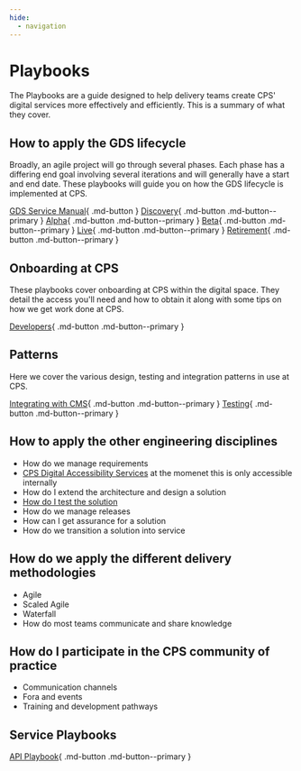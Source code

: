 ```yaml
---
hide:
  - navigation
---
```


# Playbooks

The Playbooks are a guide designed to help delivery teams create CPS' digital services more effectively and efficiently. 
This is a summary of what they cover.

## How to apply the GDS lifecycle

Broadly, an agile project will go through several phases. Each phase has a differing end goal involving several
iterations and will generally have a start and end date. These playbooks will guide you on how the GDS lifecycle is 
implemented at CPS. 

[GDS Service Manual](https://www.gov.uk/service-manual){ .md-button }
[Discovery](./Lifecycle/10-Discovery-Playbook/index.md){ .md-button .md-button--primary }
[Alpha](./Lifecycle/20-Alpha-Playbook/index.md){ .md-button .md-button--primary }
[Beta](./Lifecycle/30-Beta-Playbook/index.md){ .md-button .md-button--primary }
[Live](./Lifecycle/40-Live-Playbook/index.md){ .md-button .md-button--primary }
[Retirement](./Lifecycle/50-Retirement-Playbook/index.md){ .md-button .md-button--primary }

## Onboarding at CPS

These playbooks cover onboarding at CPS within the digital space. They detail the access you'll need and how to obtain
it along with some tips on how we get work done at CPS.

[Developers](./onboarding/new-developer.md){ .md-button .md-button--primary }

## Patterns

Here we cover the various design, testing and integration patterns in use at CPS.

[Integrating with CMS](./patterns/cms-integration/index.md){ .md-button .md-button--primary }
[Testing](../activities/testing/resources.md){ .md-button .md-button--primary }

## How to apply the other engineering disciplines

* How do we manage requirements
* [CPS Digital Accessibility Services](https://cpsgovuk.sharepoint.com/hubs/hq/dts/Pages/MeetTheITATeam.aspx) at the momenet this is only accessible internally
* How do I extend the architecture and design a solution
* [How do I test the solution](../activities/test-resources/index.md)
* How do we manage releases
* How can I get assurance for a solution
* How do we transition a solution into service

## How do we apply the different delivery methodologies

* Agile
* Scaled Agile
* Waterfall
* How do most teams communicate and share knowledge

## How do I participate in the CPS community of practice

* Communication channels
* Fora and events
* Training and development pathways

## Service Playbooks

[API Playbook](./service/api-playbook/index.md){ .md-button .md-button--primary }
